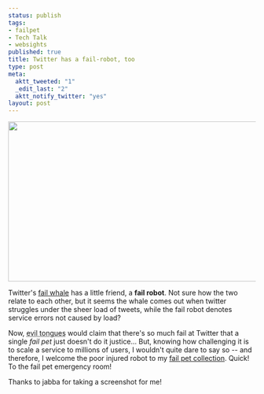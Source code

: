 ```yaml
--- 
status: publish
tags: 
- failpet
- Tech Talk
- websights
published: true
title: Twitter has a fail-robot, too
type: post
meta: 
  aktt_tweeted: "1"
  _edit_last: "2"
  aktt_notify_twitter: "yes"
layout: post
---
```

<a href="http://fredericiana.com/wp-content/uploads/2011/03/twitter-failrobot.jpg"><img src="http://fredericiana.com/wp-content/uploads/2011/03/twitter-failrobot-575x325.jpg" alt="" title="Twitter Failrobot" width="575" height="325" class="aligncenter size-large wp-image-3492" /></a>

Twitter's <a href="http://fredericiana.com/2009/08/01/why-wikipedia-might-need-a-fail-pet-and-why-mozilla-does-not/">fail whale</a> has a little friend, a <strong>fail robot</strong>. Not sure how the two relate to each other, but it seems the whale comes out when twitter struggles under the sheer load of tweets, while the fail robot denotes service errors not caused by load?

Now, <abbr title="Feel free to call this a Germanism, or better yet, based on a quote from ancient Roman politician Cato maior: &quot;We cannot control the evil tongues of others; but a good life enables us to disregard them.&quot;">evil tongues</abbr> would claim that there's so much fail at Twitter that a single <em>fail pet</em> just doesn't do it justice... But, knowing how challenging it is to scale a service to millions of users, I wouldn't quite dare to say so -- and therefore, I welcome the poor injured robot to my <a href="http://fredericiana.com/tag/failpet/">fail pet collection</a>. Quick! To the fail pet emergency room!

<p class="credits">Thanks to jabba for taking a screenshot for me!</p>

